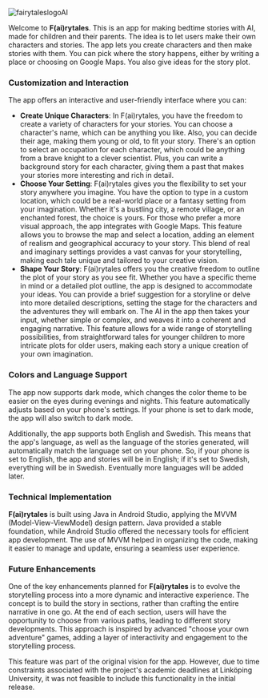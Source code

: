 ![fairytaleslogoAI](https://github.com/alexandengstrom/fairytales/assets/123507241/c6065965-bf4d-4d90-8874-2cb1a623724b)


Welcome to **F(ai)rytales**. This is an app for making bedtime stories with AI, made for children and their parents. The idea is to let users make their own characters and stories. The app lets you create characters and then make stories with them. You can pick where the story happens, either by writing a place or choosing on Google Maps. You also give ideas for the story plot.

### Customization and Interaction
The app offers an interactive and user-friendly interface where you can:

* **Create Unique Characters**:  In F(ai)rytales, you have the freedom to create a variety of characters for your stories. You can choose a character's name, which can be anything you like. Also, you can decide their age, making them young or old, to fit your story. There's an option to select an occupation for each character, which could be anything from a brave knight to a clever scientist. Plus, you can write a background story for each character, giving them a past that makes your stories more interesting and rich in detail.
* **Choose Your Setting**: F(ai)rytales gives you the flexibility to set your story anywhere you imagine. You have the option to type in a custom location, which could be a real-world place or a fantasy setting from your imagination. Whether it's a bustling city, a remote village, or an enchanted forest, the choice is yours. For those who prefer a more visual approach, the app integrates with Google Maps. This feature allows you to browse the map and select a location, adding an element of realism and geographical accuracy to your story. This blend of real and imaginary settings provides a vast canvas for your storytelling, making each tale unique and tailored to your creative vision.
* **Shape Your Story**: F(ai)rytales offers you the creative freedom to outline the plot of your story as you see fit. Whether you have a specific theme in mind or a detailed plot outline, the app is designed to accommodate your ideas. You can provide a brief suggestion for a storyline or delve into more detailed descriptions, setting the stage for the characters and the adventures they will embark on. The AI in the app then takes your input, whether simple or complex, and weaves it into a coherent and engaging narrative. This feature allows for a wide range of storytelling possibilities, from straightforward tales for younger children to more intricate plots for older users, making each story a unique creation of your own imagination.

### Colors and Language Support
The app now supports dark mode, which changes the color theme to be easier on the eyes during evenings and nights. This feature automatically adjusts based on your phone's settings. If your phone is set to dark mode, the app will also switch to dark mode.

Additionally, the app supports both English and Swedish. This means that the app's language, as well as the language of the stories generated, will automatically match the language set on your phone. So, if your phone is set to English, the app and stories will be in English; if it's set to Swedish, everything will be in Swedish. Eventually more languages will be added later.

### Technical Implementation
**F(ai)rytales** is built using Java in Android Studio, applying the MVVM (Model-View-ViewModel) design pattern. Java provided a stable foundation, while Android Studio offered the necessary tools for efficient app development. The use of MVVM helped in organizing the code, making it easier to manage and update, ensuring a seamless user experience.

### Future Enhancements
One of the key enhancements planned for **F(ai)rytales** is to evolve the storytelling process into a more dynamic and interactive experience. The concept is to build the story in sections, rather than crafting the entire narrative in one go. At the end of each section, users will have the opportunity to choose from various paths, leading to different story developments. This approach is inspired by advanced "choose your own adventure" games, adding a layer of interactivity and engagement to the storytelling process.

This feature was part of the original vision for the app. However, due to time constraints associated with the project's academic deadlines at Linköping University, it was not feasible to include this functionality in the initial release.
